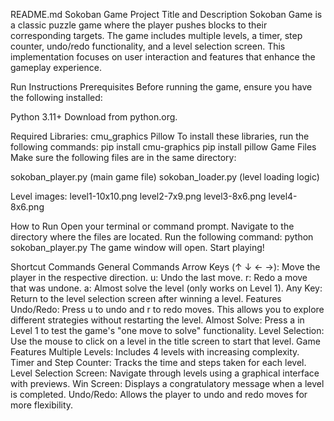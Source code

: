 README.md
Sokoban Game
Project Title and Description
Sokoban Game is a classic puzzle game where the player pushes blocks to their corresponding targets. The game includes multiple levels, a timer, step counter, undo/redo functionality, and a level selection screen. This implementation focuses on user interaction and features that enhance the gameplay experience.

Run Instructions
Prerequisites
Before running the game, ensure you have the following installed:

Python 3.11+
Download from python.org.

Required Libraries:
cmu_graphics
Pillow
To install these libraries, run the following commands:
pip install cmu-graphics
pip install pillow
Game Files
Make sure the following files are in the same directory:

sokoban_player.py (main game file)
sokoban_loader.py (level loading logic)

Level images:
level1-10x10.png
level2-7x9.png
level3-8x6.png
level4-8x6.png


How to Run
Open your terminal or command prompt.
Navigate to the directory where the files are located.
Run the following command:
python sokoban_player.py
The game window will open. Start playing!

Shortcut Commands
General Commands
Arrow Keys (↑ ↓ ← →): Move the player in the respective direction.
u: Undo the last move.
r: Redo a move that was undone.
a: Almost solve the level (only works on Level 1).
Any Key: Return to the level selection screen after winning a level.
Features
Undo/Redo: Press u to undo and r to redo moves. This allows you to explore different strategies without restarting the level.
Almost Solve: Press a in Level 1 to test the game's "one move to solve" functionality.
Level Selection: Use the mouse to click on a level in the title screen to start that level.
Game Features
Multiple Levels: Includes 4 levels with increasing complexity.
Timer and Step Counter: Tracks the time and steps taken for each level.
Level Selection Screen: Navigate through levels using a graphical interface with previews.
Win Screen: Displays a congratulatory message when a level is completed.
Undo/Redo: Allows the player to undo and redo moves for more flexibility.
